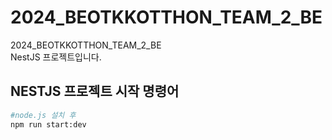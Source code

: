 # 2024_BEOTKKOTTHON_TEAM_2_BE
2024_BEOTKKOTTHON_TEAM_2_BE <br>
NestJS 프로젝트입니다.
## NESTJS 프로젝트 시작 명령어
```bash
#node.js 설치 후
npm run start:dev
```
